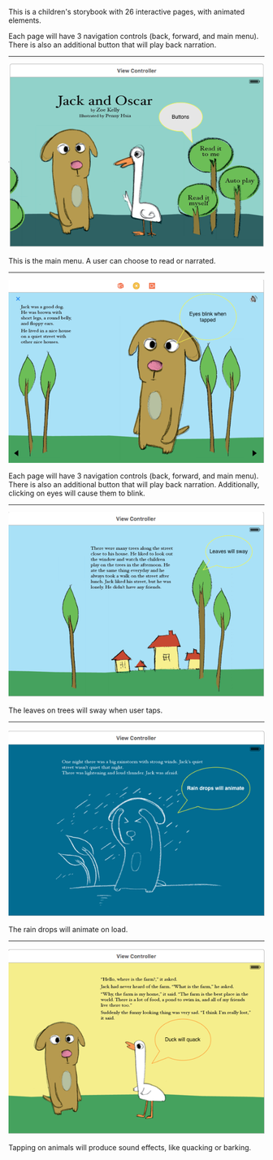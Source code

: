 This is a children's storybook with 26 interactive pages, with animated elements. 

Each page will have 3 navigation controls (back, forward, and main menu). There is also an additional button that will play back narration.

---
![](https://raw.githubusercontent.com/bschung/codepath-group-project/master/Page1.png)

This is the main menu. A user can choose to read or narrated.

---
![](https://raw.githubusercontent.com/bschung/codepath-group-project/master/Page2.png)

Each page will have 3 navigation controls (back, forward, and main menu). There is also an additional button that will play back narration. Additionally, clicking on eyes will cause them to blink.

---
![](https://raw.githubusercontent.com/bschung/codepath-group-project/master/Page3.png)

The leaves on trees will sway when user taps.

---
![](https://raw.githubusercontent.com/bschung/codepath-group-project/master/Page4.png)

The rain drops will animate on load.

---
![](https://raw.githubusercontent.com/bschung/codepath-group-project/master/Page5.png)

Tapping on animals will produce sound effects, like quacking or barking.
